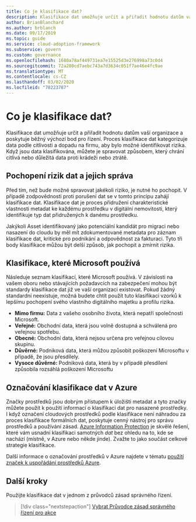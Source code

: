 ```yaml
---
title: Co je klasifikace dat?
description: Klasifikace dat umožňuje určit a přiřadit hodnotu datům vaší organizace a poskytuje běžný výchozí bod pro řízení.
author: BrianBlanchard
ms.author: brblanch
ms.date: 09/17/2019
ms.topic: guide
ms.service: cloud-adoption-framework
ms.subservice: govern
ms.custom: governance
ms.openlocfilehash: 1680a78af449731ea7e15525d3e276998a73c0d4
ms.sourcegitcommit: 72a280cd7aebc743a7d3634c051f7ae46e4fc9ae
ms.translationtype: MT
ms.contentlocale: cs-CZ
ms.lasthandoff: 03/02/2020
ms.locfileid: "78223787"
---
```

<!-- markdownlint-disable MD026 -->

# <a name="what-is-data-classification"></a>Co je klasifikace dat?

Klasifikace dat umožňuje určit a přiřadit hodnotu datům vaší organizace a poskytuje běžný výchozí bod pro řízení. Proces klasifikace dat kategorizuje data podle citlivosti a dopadu na firmu, aby bylo možné identifikovat rizika. Když jsou data klasifikována, můžete je spravovat způsobem, který chrání citlivá nebo důležitá data proti krádeži nebo ztrátě.

## <a name="understand-data-risks-then-manage-them"></a>Pochopení rizik dat a jejich správa

Před tím, než bude možné spravovat jakékoli riziko, je nutné ho pochopit. V případě zodpovědnosti proti porušení dat se v tomto principu zahájí klasifikace dat. Klasifikace dat je proces přidružení charakteristické vlastnosti metadat ke každému prostředku v digitální nemovitosti, který identifikuje typ dat přidružených k danému prostředku.

Jakýkoli Asset identifikovaný jako potenciální kandidát pro migraci nebo nasazení do cloudu by měl mít zdokumentované metadata pro záznam klasifikace dat, kritické pro podnikání a odpovědnost za fakturaci. Tyto tři body klasifikace můžou být delší způsob, jak pochopit a zmírnit rizika.

## <a name="classifications-microsoft-uses"></a>Klasifikace, které Microsoft používá

Následuje seznam klasifikací, které Microsoft používá. V závislosti na vašem oboru nebo stávajících požadavcích na zabezpečení mohou být standardy klasifikace dat již ve vaší organizaci existovat. Pokud žádný standardní neexistuje, možná budete chtít použít tuto klasifikaci vzorků k lepšímu pochopení svého vlastního digitálního majetku a profilu rizika.

- **Mimo firmu:** Data z vašeho osobního života, která nepatří společnosti Microsoft.
- **Veřejné:** Obchodní data, která jsou volně dostupná a schválená pro veřejnou spotřebu.
- **Obecné:** Obchodní data, která nejsou určena pro veřejnou cílovou skupinu.
- **Důvěrné:** Podniková data, která můžou způsobit poškození Microsoftu v případě, že jsou přesdílely.
- **Vysoce důvěrné:** Podniková data, která by v případě přesdílení způsobila rozsáhlá poškození Microsoftu

## <a name="tagging-data-classification-in-azure"></a>Označování klasifikace dat v Azure

Značky prostředků jsou dobrým přístupem k úložišti metadat a tyto značky můžete použít k použití informací o klasifikaci dat pro nasazené prostředky. I když označení cloudových prostředků podle klasifikace není náhradou za proces klasifikace formálních dat, poskytuje cenný nástroj pro správu prostředků a používání zásad. [Azure Information Protection](https://docs.microsoft.com/azure/information-protection/what-is-information-protection) je skvělé řešení, které vám usnadní klasifikaci samotných _dat_ bez ohledu na to, kde se nachází (místně, v Azure nebo někde jinde). Zvažte to jako součást celkové strategie klasifikace.

Další informace o označování prostředků v Azure najdete v tématu [použití značek k uspořádání prostředků Azure](https://docs.microsoft.com/azure/azure-resource-manager/resource-group-using-tags).

## <a name="next-steps"></a>Další kroky

Použijte klasifikace dat v jednom z průvodců zásad správného řízení.

> [!div class="nextstepaction"]
> [Vybrat Průvodce zásad správného řízení pro akce](../guides/index.md)
